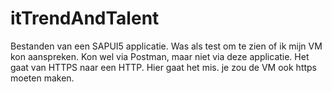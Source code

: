 # itTrendAndTalent

Bestanden van een SAPUI5 applicatie.
Was als test om te zien of ik mijn VM kon aanspreken.
Kon wel via Postman, maar niet via deze applicatie.
Het gaat van HTTPS naar een HTTP. Hier gaat het mis.
je zou de VM ook https moeten maken.
